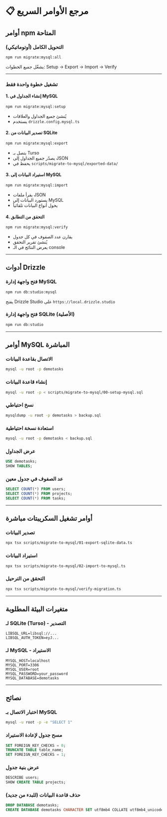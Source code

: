 # 📋 مرجع الأوامر السريع

## أوامر npm المتاحة

### التحويل الكامل (أوتوماتيكي)
```bash
npm run migrate:mysql:all
```
يشغّل جميع الخطوات: Setup → Export → Import → Verify

---

### تشغيل خطوة واحدة فقط

#### 1. إنشاء الجداول في MySQL
```bash
npm run migrate:mysql:setup
```
- يُنشئ جميع الجداول والعلاقات
- يستخدم `drizzle.config.mysql.ts`

#### 2. تصدير البيانات من SQLite
```bash
npm run migrate:mysql:export
```
- يتصل بـ Turso
- يصدّر جميع الجداول إلى JSON
- يحفظ في `scripts/migrate-to-mysql/exported-data/`

#### 3. استيراد البيانات إلى MySQL
```bash
npm run migrate:mysql:import
```
- يقرأ ملفات JSON
- يستورد البيانات إلى MySQL
- يحول أنواع البيانات تلقائياً

#### 4. التحقق من التطابق
```bash
npm run migrate:mysql:verify
```
- يقارن عدد الصفوف في كل جدول
- يُنشئ تقرير التحقق
- يعرض النتائج في الـ console

---

## أدوات Drizzle

### فتح واجهة إدارة MySQL
```bash
npm run db:studio:mysql
```
يفتح Drizzle Studio على `https://local.drizzle.studio`

### فتح واجهة إدارة SQLite (الأصلية)
```bash
npm run db:studio
```

---

## أوامر MySQL المباشرة

### الاتصال بقاعدة البيانات
```bash
mysql -u root -p demotasks
```

### إنشاء قاعدة البيانات
```bash
mysql -u root -p < scripts/migrate-to-mysql/00-setup-mysql.sql
```

### نسخ احتياطي
```bash
mysqldump -u root -p demotasks > backup.sql
```

### استعادة نسخة احتياطية
```bash
mysql -u root -p demotasks < backup.sql
```

### عرض الجداول
```sql
USE demotasks;
SHOW TABLES;
```

### عد الصفوف في جدول معين
```sql
SELECT COUNT(*) FROM users;
SELECT COUNT(*) FROM projects;
SELECT COUNT(*) FROM tasks;
```

---

## أوامر تشغيل السكريبتات مباشرة

### تصدير البيانات
```bash
npx tsx scripts/migrate-to-mysql/01-export-sqlite-data.ts
```

### استيراد البيانات
```bash
npx tsx scripts/migrate-to-mysql/02-import-to-mysql.ts
```

### التحقق من الترحيل
```bash
npx tsx scripts/migrate-to-mysql/verify-migration.ts
```

---

## متغيرات البيئة المطلوبة

### لـ SQLite (Turso) - التصدير
```env
LIBSQL_URL=libsql://...
LIBSQL_AUTH_TOKEN=eyJ...
```

### لـ MySQL - الاستيراد
```env
MYSQL_HOST=localhost
MYSQL_PORT=3306
MYSQL_USER=root
MYSQL_PASSWORD=your_password
MYSQL_DATABASE=demotasks
```

---

## نصائح

### اختبار الاتصال بـ MySQL
```bash
mysql -u root -p -e "SELECT 1"
```

### مسح جدول لإعادة الاستيراد
```sql
SET FOREIGN_KEY_CHECKS = 0;
TRUNCATE TABLE table_name;
SET FOREIGN_KEY_CHECKS = 1;
```

### عرض بنية جدول
```sql
DESCRIBE users;
SHOW CREATE TABLE projects;
```

### حذف قاعدة البيانات (للبدء من جديد)
```sql
DROP DATABASE demotasks;
CREATE DATABASE demotasks CHARACTER SET utf8mb4 COLLATE utf8mb4_unicode_ci;
```
